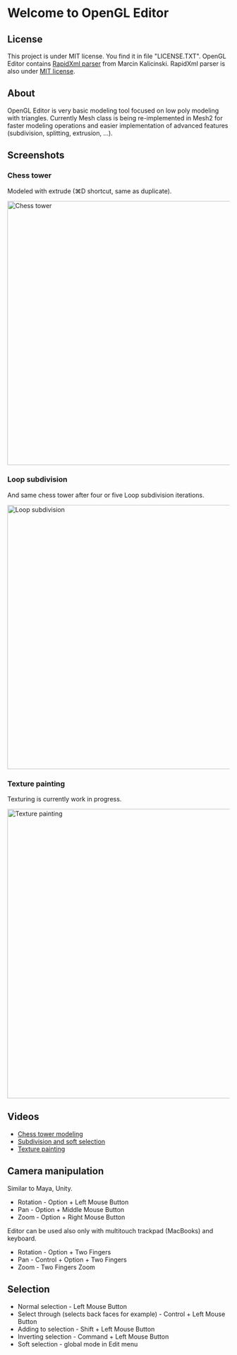 # Welcome to OpenGL Editor

## License

This project is under MIT license. You find it in file "LICENSE.TXT". OpenGL Editor contains [RapidXml parser](http://rapidxml.sourceforge.net/) from Marcin Kalicinski. RapidXml parser is also under [MIT license](http://rapidxml.sourceforge.net/license.txt).

## About

OpenGL Editor is very basic modeling tool focused on low poly modeling with triangles. 
Currently Mesh class is being re-implemented in Mesh2 for faster modeling operations and easier
implementation of advanced features (subdivision, splitting, extrusion, ...).

## Screenshots

### Chess tower

Modeled with extrude (⌘D shortcut, same as duplicate).

<img src="https://github.com/filipkunc/opengl-editor-cocoa/raw/master/Screenshots/chesstower.png" alt="Chess tower" width="902px" height="597px"></img>

### Loop subdivision

And same chess tower after four or five Loop subdivision iterations.

<img src="https://github.com/filipkunc/opengl-editor-cocoa/raw/master/Screenshots/loopsubdivision.png" alt="Loop subdivision" width="902px" height="597px"></img>

### Texture painting

Texturing is currently work in progress.

<img src="https://github.com/filipkunc/opengl-editor-cocoa/raw/master/Screenshots/texturepainting.png" alt="Texture painting" width="994px" height="654px"></img>


## Videos

 * [Chess tower modeling](http://youtu.be/57d63xcT21Y)
 * [Subdivision and soft selection](http://youtu.be/65whhpqHgO4)
 * [Texture painting](http://youtu.be/nCdlcOvYr-c)

## Camera manipulation

Similar to Maya, Unity. 

* Rotation - Option + Left Mouse Button
* Pan - Option + Middle Mouse Button
* Zoom - Option + Right Mouse Button

Editor can be used also only with multitouch trackpad (MacBooks) and keyboard.

* Rotation - Option + Two Fingers
* Pan - Control + Option + Two Fingers
* Zoom - Two Fingers Zoom

## Selection

 * Normal selection - Left Mouse Button
 * Select through (selects back faces for example) - Control + Left Mouse Button
 * Adding to selection - Shift + Left Mouse Button
 * Inverting selection - Command + Left Mouse Button
 * Soft selection - global mode in Edit menu
